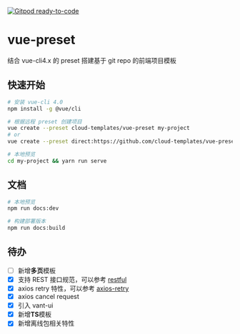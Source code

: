 [![Gitpod ready-to-code](https://img.shields.io/badge/Gitpod-ready--to--code-blue?logo=gitpod)](https://gitpod.io/#https://github.com/cloud-templates/vue-preset)

# vue-preset
结合 vue-cli4.x 的 preset 搭建基于 git repo 的前端项目模板

## 快速开始

```bash
# 安装 vue-cli 4.0
npm install -g @vue/cli

# 根据远程 preset 创建项目
vue create --preset cloud-templates/vue-preset my-project
# or
vue create --preset direct:https://github.com/cloud-templates/vue-preset.git my-project --clone

# 本地预览
cd my-project && yarn run serve

```

## 文档
```bash
# 本地预览
npm run docs:dev

# 构建部署版本
npm run docs:build
```
## 待办
- [ ] 新增**多页**模板
- [x] 支持 REST 接口规范，可以参考 [restful](https://github.com/cklwblove/vue-preset/blob/ece3b851d947ec00d42815919ca32bb1e84be1b3/generator/template/src/services/request.js#L136)
- [x] axios retry 特性，可以参考 [axios-retry](https://github.com/cklwblove/vue-preset/blob/axios-retry/generator/template/src/services/request.js)
- [x] axios cancel request
- [x] 引入 vant-ui
- [x] 新增**TS**模板
- [x] 新增离线包相关特性
